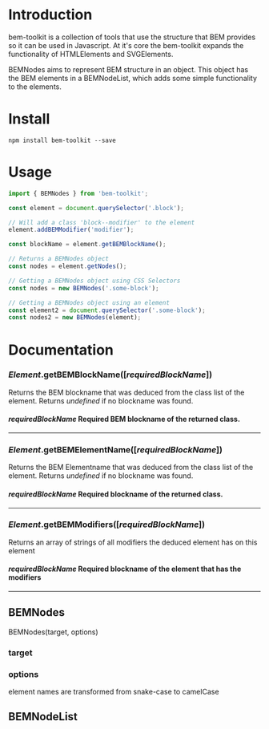 # Introduction

bem-toolkit is a collection of tools that use the structure that BEM provides so it can be used in Javascript. At it's core the bem-toolkit expands the functionality of HTMLElements and SVGElements.

BEMNodes aims to represent BEM structure in an object. This object has the BEM elements in a BEMNodeList, which adds some simple functionality to the elements.

# Install

```
npm install bem-toolkit --save
```

# Usage

```javascript
import { BEMNodes } from 'bem-toolkit';

const element = document.querySelector('.block');

// Will add a class 'block--modifier' to the element
element.addBEMModifier('modifier');

const blockName = element.getBEMBlockName();

// Returns a BEMNodes object
const nodes = element.getNodes();

// Getting a BEMNodes object using CSS Selectors
const nodes = new BEMNodes('.some-block');

// Getting a BEMNodes object using an element
const element2 = document.querySelector('.some-block');
const nodes2 = new BEMNodes(element);
```

# Documentation

### _Element_.getBEMBlockName([_requiredBlockName_])

Returns the BEM blockname that was deduced from the class list of the element. Returns _undefined_ if no blockname was found.

#### _requiredBlockName_ Required BEM blockname of the returned class.

---

### _Element_.getBEMElementName([_requiredBlockName_])

Returns the BEM Elementname that was deduced from the class list of the element. Returns _undefined_ if no blockname was found.

#### _requiredBlockName_ Required blockname of the returned class.

---

### _Element_.getBEMModifiers([_requiredBlockName_])

Returns an array of strings of all modifiers the deduced element has on this element

#### _requiredBlockName_ Required blockname of the element that has the modifiers

---

## BEMNodes

BEMNodes(target, options)

### target

### options

element names are transformed from snake-case to camelCase

## BEMNodeList
